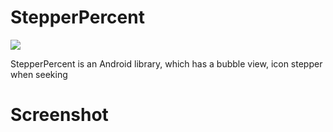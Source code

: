 # StepperPercent
[![](https://jitpack.io/v/huynn109/stepper_percent.svg)](https://jitpack.io/#huynn109/stepper_percent)

StepperPercent is an Android library, which has a bubble view, icon stepper when seeking

# Screenshot


